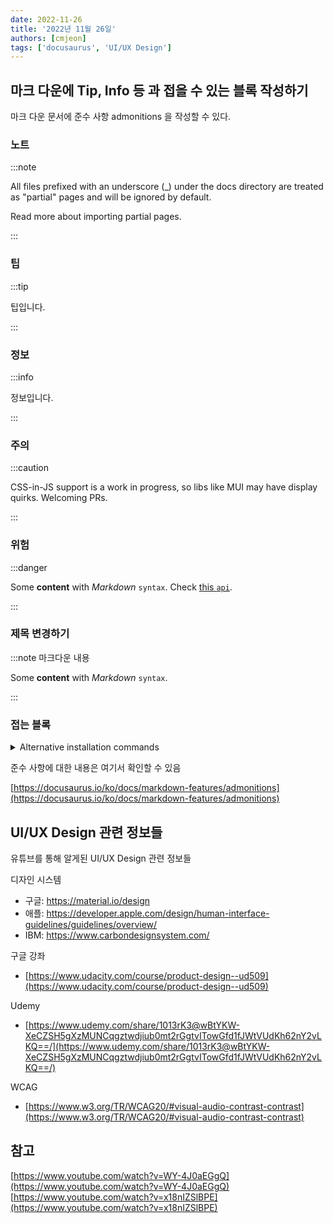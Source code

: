 ```yaml
---
date: 2022-11-26
title: '2022년 11월 26일'
authors: [cmjeon]
tags: ['docusaurus', 'UI/UX Design']
---
```


## 마크 다운에 Tip, Info 등 과 접을 수 있는 블록 작성하기

마크 다운 문서에 준수 사항 admonitions 을 작성할 수 있다.

### 노트

:::note

All files prefixed with an underscore (_) under the docs directory are treated as "partial" pages and will be ignored by default.

Read more about importing partial pages.

:::

<!--truncate-->

### 팁

:::tip

팁입니다.

:::

### 정보

:::info

정보입니다.

:::

### 주의

:::caution

CSS-in-JS support is a work in progress, so libs like MUI may have display quirks. Welcoming PRs.

:::

### 위험

:::danger

Some **content** with _Markdown_ `syntax`. Check [this `api`](#).

:::

### 제목 변경하기

:::note 마크다운 내용

Some **content** with _Markdown_ `syntax`.

:::

### 접는 블록

<details>
  <summary>Alternative installation commands</summary>

You can also initialize a new project using your preferred project manager:

```mdx-code-block
<Tabs>
<TabItem value="npm">
```

```bash
npm init docusaurus
```

```mdx-code-block
</TabItem>
<TabItem value="yarn">
```

```bash
yarn create docusaurus
```

```mdx-code-block
</TabItem>
<TabItem value="pnpm">
```

```bash
pnpm create docusaurus
```

```mdx-code-block
</TabItem>
</Tabs>
```

</details>

준수 사항에 대한 내용은 여기서 확인할 수 있음

[https://docusaurus.io/ko/docs/markdown-features/admonitions](https://docusaurus.io/ko/docs/markdown-features/admonitions)

## UI/UX Design 관련 정보들

유튜브를 통해 알게된 UI/UX Design 관련 정보들

디자인 시스템
- 구글: https://material.io/design
- 애플: https://developer.apple.com/design/human-interface-guidelines/guidelines/overview/
- IBM: https://www.carbondesignsystem.com/

구글 강좌
- [https://www.udacity.com/course/product-design--ud509](https://www.udacity.com/course/product-design--ud509)

Udemy
- [https://www.udemy.com/share/1013rK3@wBtYKW-XeCZSH5gXzMUNCqgztwdjiub0mt2rGgtvITowGfd1fJWtVUdKh62nY2vLKQ==/](https://www.udemy.com/share/1013rK3@wBtYKW-XeCZSH5gXzMUNCqgztwdjiub0mt2rGgtvITowGfd1fJWtVUdKh62nY2vLKQ==/)

WCAG
- [https://www.w3.org/TR/WCAG20/#visual-audio-contrast-contrast](https://www.w3.org/TR/WCAG20/#visual-audio-contrast-contrast)

## 참고

[https://www.youtube.com/watch?v=WY-4J0aEGgQ](https://www.youtube.com/watch?v=WY-4J0aEGgQ)
[https://www.youtube.com/watch?v=x18nIZSlBPE](https://www.youtube.com/watch?v=x18nIZSlBPE)